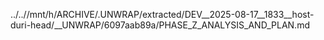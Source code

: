../..//mnt/h/ARCHIVE/.UNWRAP/extracted/DEV__2025-08-17__1833__host-duri-head/__UNWRAP/6097aab89a/PHASE_Z_ANALYSIS_AND_PLAN.md